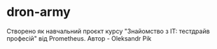 # dron-army
Створено як навчальний проєкт курсу "Знайомство з IT: тестдрайв професій" від Prometheus.
        Автор - Oleksandr Pik

